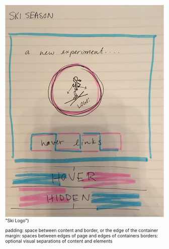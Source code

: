 ![ski gal logo](./images/skilogo.jpg) "Ski Logo")

padding: space between content and border, or the edge of the container
margin: spaces between edges of page and edges of containers
borders: optional visual separations of content and elements
